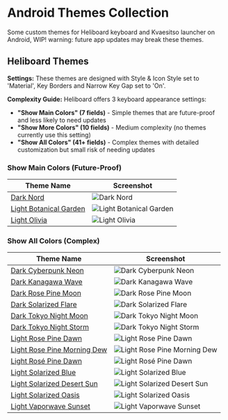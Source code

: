 # Android Themes Collection

Some custom themes for Heliboard keyboard and Kvaesitso launcher on Android, WIP! warning: future app updates may break these themes.

## Heliboard Themes

**Settings:** These themes are designed with Style & Icon Style set to 'Material', Key Borders and Narrow Key Gap set to 'On'.

**Complexity Guide:** Heliboard offers 3 keyboard appearance settings:
- **"Show Main Colors" (7 fields)** - Simple themes that are future-proof and less likely to need updates
- **"Show More Colors" (10 fields)** - Medium complexity (no themes currently use this setting)
- **"Show All Colors" (41+ fields)** - Complex themes with detailed customization but small risk of needing updates

### Show Main Colors (Future-Proof)

| Theme Name | Screenshot |
|------------|------------|
| [Dark Nord](Heliboard-themes/Dark-Nord.json) | ![Dark Nord](Heliboard-themes/Screenshots/Dark-Nord0.png) |
| [Light Botanical Garden](Heliboard-themes/Light-Botanical-Garden.json) | ![Light Botanical Garden](Heliboard-themes/Screenshots/Light-Botanical-Garden0.png) |
| [Light Olivia](Heliboard-themes/Light-Olivia.json) | ![Light Olivia](Heliboard-themes/Screenshots/Light-Olivia0.png) |

### Show All Colors (Complex)

| Theme Name | Screenshot |
|------------|------------|
| [Dark Cyberpunk Neon](Heliboard-themes/Dark-Cyberpunk-Neon.json) | ![Dark Cyberpunk Neon](Heliboard-themes/Screenshots/Dark-Cyberpunk-Neon0.png) |
| [Dark Kanagawa Wave](Heliboard-themes/Dark-Kanagawa-Wave.json) | ![Dark Kanagawa Wave](Heliboard-themes/Screenshots/Dark-Kanagawa-Wave0.png) |
| [Dark Rose Pine Moon](Heliboard-themes/Dark-rose-pine-moon.json) | ![Dark Rose Pine Moon](Heliboard-themes/Screenshots/Dark-rose-pine-moon0.png) |
| [Dark Solarized Flare](Heliboard-themes/Dark-Solarized-Flare.json) | ![Dark Solarized Flare](Heliboard-themes/Screenshots/Dark-Solarized-Flare0.png) |
| [Dark Tokyo Night Moon](Heliboard-themes/Dark-Tokyo-Night-Moon.json) | ![Dark Tokyo Night Moon](Heliboard-themes/Screenshots/Dark-Tokyo-Night-Moon0.png) |
| [Dark Tokyo Night Storm](Heliboard-themes/Dark-Tokyo-Night-Storm.json) | ![Dark Tokyo Night Storm](Heliboard-themes/Screenshots/Dark-Tokyo-Night-Storm0.png) |
| [Light Rose Pine Dawn](Heliboard-themes/Light-rose-pine-dawn.json) | ![Light Rose Pine Dawn](Heliboard-themes/Screenshots/Light-rose-pine-dawn0.png) |
| [Light Rose Pine Morning Dew](Heliboard-themes/Light-Rose-Pine-Morning-Dew.json) | ![Light Rose Pine Morning Dew](Heliboard-themes/Screenshots/Light-Rose-pine-Morning-Dew0.png) |
| [Light Rosé Pine Dawn](Heliboard-themes/Light-Rosé-Pine-Dawn.json) | ![Light Rosé Pine Dawn](Heliboard-themes/Screenshots/Light-Rosé-Pine-Dawn0.png) |
| [Light Solarized Blue](Heliboard-themes/Light-Solarized-Blue.json) | ![Light Solarized Blue](Heliboard-themes/Screenshots/Light-Solarized-Blue0.png) |
| [Light Solarized Desert Sun](Heliboard-themes/Light-Solarized-Desert-Sun.json) | ![Light Solarized Desert Sun](Heliboard-themes/Screenshots/Light-Solarized-Desert-Sun0.png) |
| [Light Solarized Oasis](Heliboard-themes/Light-Solarized-Oasis.json) | ![Light Solarized Oasis](Heliboard-themes/Screenshots/Light-Solarized-Oasis0.png) |
| [Light Vaporwave Sunset](Heliboard-themes/Light-Vaporwave-Sunset.json) | ![Light Vaporwave Sunset](Heliboard-themes/Screenshots/Light-Vaporwave-Sunset0.png) |
